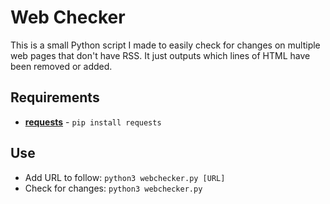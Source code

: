 # Web Checker

This is a small Python script I made to easily check for changes on multiple web pages that don't have RSS. It just outputs which lines of HTML have been removed or added.

## Requirements

* **[requests](https://pypi.org/project/requests/)** - `pip install requests`

## Use

* Add URL to follow: `python3 webchecker.py [URL]`
* Check for changes: `python3 webchecker.py`
